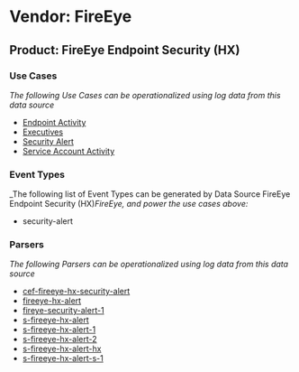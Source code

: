 Vendor: FireEye
===============
Product: FireEye Endpoint Security (HX)
---------------------------------------

### Use Cases

_The following Use Cases can be operationalized using log data from this data source_

* [Endpoint Activity](../UseCases/usecase_endpoint_activity.md)
* [Executives](../UseCases/usecase_executives.md)
* [Security Alert](../UseCases/usecase_security_alert.md)
* [Service Account Activity](../UseCases/usecase_service_account_activity.md)


### Event Types

_The following list of Event Types can be generated by Data Source FireEye Endpoint Security (HX)_FireEye, and power the use cases above:_

- security-alert


### Parsers

_The following Parsers can be operationalized using log data from this data source_

* [cef-fireeye-hx-security-alert](../Parsers/parserContent_cef-fireeye-hx-security-alert.md)
* [fireeye-hx-alert](../Parsers/parserContent_fireeye-hx-alert.md)
* [fireye-security-alert-1](../Parsers/parserContent_fireye-security-alert-1.md)
* [s-fireeye-hx-alert](../Parsers/parserContent_s-fireeye-hx-alert.md)
* [s-fireeye-hx-alert-1](../Parsers/parserContent_s-fireeye-hx-alert-1.md)
* [s-fireeye-hx-alert-2](../Parsers/parserContent_s-fireeye-hx-alert-2.md)
* [s-fireeye-hx-alert-hx](../Parsers/parserContent_s-fireeye-hx-alert-hx.md)
* [s-fireeye-hx-alert-s-1](../Parsers/parserContent_s-fireeye-hx-alert-s-1.md)
